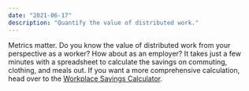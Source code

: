 ```yaml
---
date: "2021-06-17"
description: "Quantify the value of distributed work."
---
```


Metrics matter. Do you know the value of distributed work from your perspective as a worker? How about as an employer? It takes just a few minutes with a spreadsheet to calculate the savings on commuting, clothing, and meals out. If you want a more comprehensive calculation, head over to the [Workplace Savings Calculator](https://globalworkplaceanalytics.com/roi).
